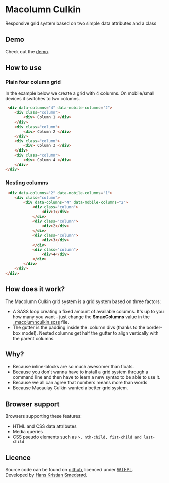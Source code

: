 # Macolumn Culkin
Responsive grid system based on two simple data attributes and a class

## Demo
Check out the [demo](http://macolumnculkin.azurewebsites.net/).

## How to use

### Plain four column grid
In the example below we create a grid with 4 columns. On mobile/small devices it switches to two columns.

```html
 <div data-columns="4" data-mobile-columns="2">
	<div class="column">
		<div> Column 1 </div>
	</div>
	<div class="column">
		<div> Column 2 </div>
	</div>
	<div class="column">
		<div> Column 3 </div>
	</div>
	<div class="column">
		<div> Column 4 </div>
	</div>
</div>
```

### Nesting columns
```html
 <div data-columns="2" data-mobile-columns="1">
	<div class="column">
		<div data-columns="4" data-mobile-columns="2">
			<div class="column">
				<div>1</div>
			</div>
			<div class="column">
				<div>2</div>
			</div>
			<div class="column">
				<div>3</div>
			</div>
			<div class="column">
				<div>4</div>
			</div>
		</div>
	</div>
</div>
```


##  How does it work?
The Macolumn Culkin grid system is a grid system based on three factors: <br>
* A SASS loop creating a fixed amount of available columns. It's up to you how many you want - just change the **$maxColumns** value in the [_macolumnculkin.scss](https://github.com/eplehans/macolumculkin/blob/master/style/parameters/_macolumnculkin.scss) file. <br>
* The gutter is the padding inside the .column divs (thanks to the border-box model). Nested columns get half the gutter to align vertically with the parent columns.


## Why?
* Because inline-blocks are so much awesomer than floats.
* Because you don't wanna have to install a grid system through a command line and then have to learn a new syntax to be able to use it.
* Because we all can agree that numbers means more than words
* Because Macaulay Culkin wanted a better grid system.

## Browser support
Browsers supporting these features:<br>
* HTML and CSS data attributes
* Media queries
* CSS pseudo elements such as ```>, nth-child, fist-child and last-child```


## Licence
Source code can be found on [github](https://github.com/eplehans/macolumculkin), licenced under [WTFPL](http://www.wtfpl.net/).<br>
Developed by [Hans Kristian Smedsrød](http://about.me/eplehans).
